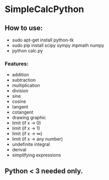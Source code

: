# SimpleCalcPython

## How to use:
* sudo apt-get install python-tk
* sudo pip install scipy sympy mpmath numpy
* python calc.py

### Features:
* addition
* subtraction
* multiplication
* division
* sine
* cosine
* tangent
* cotangent
* drawing graphic
* limit (if x -> 0)
* limit (if x -> 1)
* limit (if x -> ∞)
* limit (if x -> any number)
* undefinite integral
* derival
* simplifying expressions

## Python < 3 needed only.
